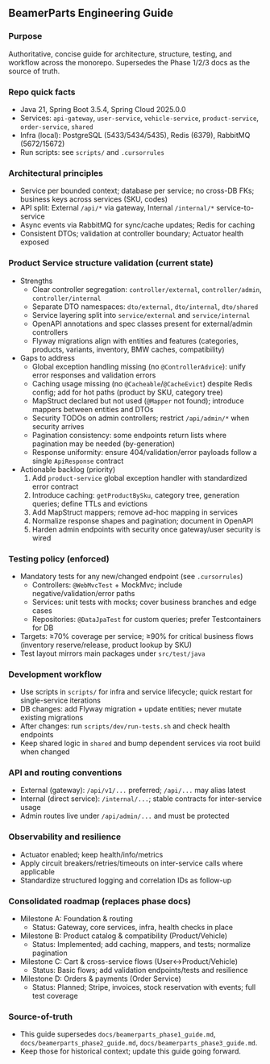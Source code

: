 ## BeamerParts Engineering Guide

### Purpose
Authoritative, concise guide for architecture, structure, testing, and workflow across the monorepo. Supersedes the Phase 1/2/3 docs as the source of truth.

### Repo quick facts
- Java 21, Spring Boot 3.5.4, Spring Cloud 2025.0.0
- Services: `api-gateway`, `user-service`, `vehicle-service`, `product-service`, `order-service`, `shared`
- Infra (local): PostgreSQL (5433/5434/5435), Redis (6379), RabbitMQ (5672/15672)
- Run scripts: see `scripts/` and `.cursorrules`

### Architectural principles
- Service per bounded context; database per service; no cross-DB FKs; business keys across services (SKU, codes)
- API split: External `/api/*` via gateway, Internal `/internal/*` service-to-service
- Async events via RabbitMQ for sync/cache updates; Redis for caching
- Consistent DTOs; validation at controller boundary; Actuator health exposed

### Product Service structure validation (current state)
- Strengths
  - Clear controller segregation: `controller/external`, `controller/admin`, `controller/internal`
  - Separate DTO namespaces: `dto/external`, `dto/internal`, `dto/shared`
  - Service layering split into `service/external` and `service/internal`
  - OpenAPI annotations and spec classes present for external/admin controllers
  - Flyway migrations align with entities and features (categories, products, variants, inventory, BMW caches, compatibility)
- Gaps to address
  - Global exception handling missing (no `@ControllerAdvice`): unify error responses and validation errors
  - Caching usage missing (no `@Cacheable`/`@CacheEvict`) despite Redis config; add for hot paths (product by SKU, category tree)
  - MapStruct declared but not used (`@Mapper` not found); introduce mappers between entities and DTOs
  - Security TODOs on admin controllers; restrict `/api/admin/*` when security arrives
  - Pagination consistency: some endpoints return lists where pagination may be needed (by-generation)
  - Response uniformity: ensure 404/validation/error payloads follow a single `ApiResponse` contract
- Actionable backlog (priority)
  1. Add `product-service` global exception handler with standardized error contract
  2. Introduce caching: `getProductBySku`, category tree, generation queries; define TTLs and evictions
  3. Add MapStruct mappers; remove ad-hoc mapping in services
  4. Normalize response shapes and pagination; document in OpenAPI
  5. Harden admin endpoints with security once gateway/user security is wired

### Testing policy (enforced)
- Mandatory tests for any new/changed endpoint (see `.cursorrules`)
  - Controllers: `@WebMvcTest` + MockMvc; include negative/validation/error paths
  - Services: unit tests with mocks; cover business branches and edge cases
  - Repositories: `@DataJpaTest` for custom queries; prefer Testcontainers for DB
- Targets: ≥70% coverage per service; ≥90% for critical business flows (inventory reserve/release, product lookup by SKU)
- Test layout mirrors main packages under `src/test/java`

### Development workflow
- Use scripts in `scripts/` for infra and service lifecycle; quick restart for single-service iterations
- DB changes: add Flyway migration + update entities; never mutate existing migrations
- After changes: run `scripts/dev/run-tests.sh` and check health endpoints
- Keep shared logic in `shared` and bump dependent services via root build when changed

### API and routing conventions
- External (gateway): `/api/v1/...` preferred; `/api/...` may alias latest
- Internal (direct service): `/internal/...`; stable contracts for inter-service usage
- Admin routes live under `/api/admin/...` and must be protected

### Observability and resilience
- Actuator enabled; keep health/info/metrics
- Apply circuit breakers/retries/timeouts on inter-service calls where applicable
- Standardize structured logging and correlation IDs as follow-up

### Consolidated roadmap (replaces phase docs)
- Milestone A: Foundation & routing
  - Status: Gateway, core services, infra, health checks in place
- Milestone B: Product catalog & compatibility (Product/Vehicle)
  - Status: Implemented; add caching, mappers, and tests; normalize pagination
- Milestone C: Cart & cross-service flows (User↔Product/Vehicle)
  - Status: Basic flows; add validation endpoints/tests and resilience
- Milestone D: Orders & payments (Order Service)
  - Status: Planned; Stripe, invoices, stock reservation with events; full test coverage

### Source-of-truth
- This guide supersedes `docs/beamerparts_phase1_guide.md`, `docs/beamerparts_phase2_guide.md`, `docs/beamerparts_phase3_guide.md`.
- Keep those for historical context; update this guide going forward.
